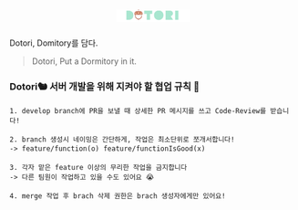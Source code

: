 ## <p align="center"> <img src="./DetailedData/dotori-logo.png" width="130px"> </p>

Dotori, Domitory를 담다.
> Dotori, Put a Dormitory in it.

### Dotori🐿 서버 개발을 위해 지켜야 할 협업 규칙 🚀
```
1. develop branch에 PR을 보낼 때 상세한 PR 메시지를 쓰고 Code-Review를 받습니다!

2. branch 생성시 네이밍은 간단하게, 작업은 최소단위로 쪼개서합니다!
-> feature/function(o) feature/functionIsGood(x)

3. 각자 맡은 feature 이상의 무리한 작업을 금지합니다 
-> 다른 팀원이 작업하고 있을 수도 있어요 😭

4. merge 작업 후 brach 삭제 권한은 brach 생성자에게만 있어요!
```